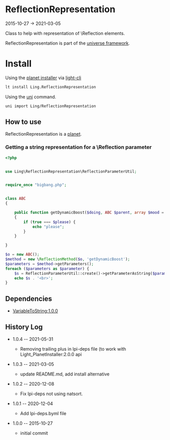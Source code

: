 ReflectionRepresentation
==========================
2015-10-27 -> 2021-03-05



Class to help with representation of \Reflection elements.




ReflectionRepresentation is part of the [universe framework](https://github.com/karayabin/universe-snapshot).


Install
==========
Using the [planet installer](https://github.com/lingtalfi/Light_PlanetInstaller) via [light-cli](https://github.com/lingtalfi/Light_Cli)
```bash
lt install Ling.ReflectionRepresentation
```

Using the [uni](https://github.com/lingtalfi/universe-naive-importer) command.
```bash
uni import Ling/ReflectionRepresentation
```



How to use
-------------

ReflectionRepresentation is a [planet](https://github.com/lingtalfi/Observer/blob/master/article/article.planetReference.eng.md).

### Getting a string representation for a \Reflection parameter 

```php
<?php


use Ling\ReflectionRepresentation\ReflectionParameterUtil;


require_once "bigbang.php";


class ABC
{

    public function getDynamicBoost($doing, ABC $parent, array $mood = ['oo' => 'pp'], &$please = true)
    {
        if (true === $please) {
            echo "please";
        }
    }

}

$o = new ABC();
$method = new \ReflectionMethod($o, 'getDynamicBoost');
$parameters = $method->getParameters();
foreach ($parameters as $parameter) {
    $s = ReflectionParameterUtil::create()->getParameterAsString($parameter);
    echo $s . '<br>';
}
```



Dependencies
------------------
    
- [VariableToString:1.0.0](https://github.com/lingtalfi/VariableToString)



History Log
------------------

- 1.0.4 -- 2021-05-31

    - Removing trailing plus in lpi-deps file (to work with Light_PlanetInstaller:2.0.0 api

- 1.0.3 -- 2021-03-05

    - update README.md, add install alternative

- 1.0.2 -- 2020-12-08

    - Fix lpi-deps not using natsort.

- 1.0.1 -- 2020-12-04

    - Add lpi-deps.byml file

- 1.0.0 -- 2015-10-27

    - initial commit